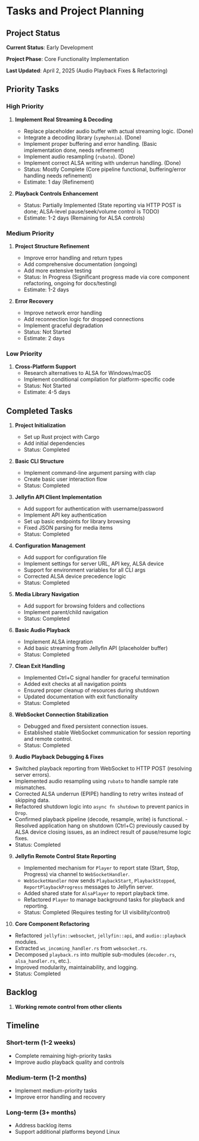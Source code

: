 # Tasks and Project Planning

## Project Status

**Current Status**: Early Development

**Project Phase**: Core Functionality Implementation

**Last Updated**: April 2, 2025 (Audio Playback Fixes & Refactoring)

## Priority Tasks

### High Priority

1. **Implement Real Streaming & Decoding**
   - Replace placeholder audio buffer with actual streaming logic. (Done)
   - Integrate a decoding library (`symphonia`). (Done)
   - Implement proper buffering and error handling. (Basic implementation done, needs refinement)
   - Implement audio resampling (`rubato`). (Done)
   - Implement correct ALSA writing with underrun handling. (Done)
   - Status: Mostly Complete (Core pipeline functional, buffering/error handling needs refinement)
   - Estimate: 1 day (Refinement)

2. **Playback Controls Enhancement**
   - Status: Partially Implemented (State reporting via HTTP POST is done; ALSA-level pause/seek/volume control is TODO)
   - Estimate: 1-2 days (Remaining for ALSA controls)

### Medium Priority

1. **Project Structure Refinement**
   - Improve error handling and return types
   - Add comprehensive documentation (ongoing)
   - Add more extensive testing
   - Status: In Progress (Significant progress made via core component refactoring, ongoing for docs/testing)
   - Estimate: 1-2 days

2. **Error Recovery**
   - Improve network error handling
   - Add reconnection logic for dropped connections
   - Implement graceful degradation
   - Status: Not Started
   - Estimate: 2 days

### Low Priority

1. **Cross-Platform Support**
   - Research alternatives to ALSA for Windows/macOS
   - Implement conditional compilation for platform-specific code
   - Status: Not Started
   - Estimate: 4-5 days

## Completed Tasks

1. **Project Initialization**
   - Set up Rust project with Cargo
   - Add initial dependencies
   - Status: Completed

2. **Basic CLI Structure**
   - Implement command-line argument parsing with clap
   - Create basic user interaction flow
   - Status: Completed

3. **Jellyfin API Client Implementation**
   - Add support for authentication with username/password
   - Implement API key authentication
   - Set up basic endpoints for library browsing
   - Fixed JSON parsing for media items
   - Status: Completed

4. **Configuration Management**
   - Add support for configuration file
   - Implement settings for server URL, API key, ALSA device
   - Support for environment variables for all CLI args
   - Corrected ALSA device precedence logic
   - Status: Completed

5. **Media Library Navigation**
   - Add support for browsing folders and collections
   - Implement parent/child navigation
   - Status: Completed

6. **Basic Audio Playback**
   - Implement ALSA integration
   - Add basic streaming from Jellyfin API (placeholder buffer)
   - Status: Completed

7. **Clean Exit Handling**
   - Implemented Ctrl+C signal handler for graceful termination
   - Added exit checks at all navigation points
   - Ensured proper cleanup of resources during shutdown
   - Updated documentation with exit functionality
   - Status: Completed

8. **WebSocket Connection Stabilization**
   - Debugged and fixed persistent connection issues.
   - Established stable WebSocket communication for session reporting and remote control.
   - Status: Completed

11. **Audio Playback Debugging & Fixes**
   - Switched playback reporting from WebSocket to HTTP POST (resolving server errors).
   - Implemented audio resampling using `rubato` to handle sample rate mismatches.
   - Corrected ALSA underrun (EPIPE) handling to retry writes instead of skipping data.
   - Refactored shutdown logic into `async fn shutdown` to prevent panics in `Drop`.
   - Confirmed playback pipeline (decode, resample, write) is functional.
    - Resolved application hang on shutdown (Ctrl+C) previously caused by ALSA device closing issues, as an indirect result of pause/resume logic fixes.
   - Status: Completed
9. **Jellyfin Remote Control State Reporting**
   - Implemented mechanism for `Player` to report state (Start, Stop, Progress) via channel to `WebSocketHandler`.
   - `WebSocketHandler` now sends `PlaybackStart`, `PlaybackStopped`, `ReportPlaybackProgress` messages to Jellyfin server.
   - Added shared state for `AlsaPlayer` to report playback time.
   - Refactored `Player` to manage background tasks for playback and reporting.
   - Status: Completed (Requires testing for UI visibility/control)

10. **Core Component Refactoring**
   - Refactored `jellyfin::websocket`, `jellyfin::api`, and `audio::playback` modules.
   - Extracted `ws_incoming_handler.rs` from `websocket.rs`.
   - Decomposed `playback.rs` into multiple sub-modules (`decoder.rs`, `alsa_handler.rs`, etc.).
   - Improved modularity, maintainability, and logging.
   - Status: Completed


## Backlog

1. **Working remote control from other clients**

## Timeline

### Short-term (1-2 weeks)
- Complete remaining high-priority tasks
- Improve audio playback quality and controls

### Medium-term (1-2 months)
- Implement medium-priority tasks
- Improve error handling and recovery

### Long-term (3+ months)
- Address backlog items
- Support additional platforms beyond Linux